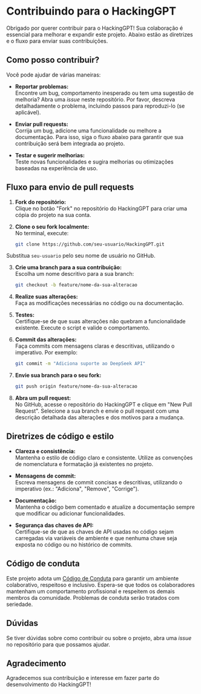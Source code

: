 # Contribuindo para o HackingGPT

Obrigado por querer contribuir para o HackingGPT! Sua colaboração é essencial para melhorar e expandir este projeto. Abaixo estão as diretrizes e o fluxo para enviar suas contribuições.

## Como posso contribuir?

Você pode ajudar de várias maneiras:

- **Reportar problemas:**  
  Encontre um bug, comportamento inesperado ou tem uma sugestão de melhoria? Abra uma _issue_ neste repositório. Por favor, descreva detalhadamente o problema, incluindo passos para reproduzi-lo (se aplicável).

- **Enviar pull requests:**  
  Corrija um bug, adicione uma funcionalidade ou melhore a documentação. Para isso, siga o fluxo abaixo para garantir que sua contribuição será bem integrada ao projeto.

- **Testar e sugerir melhorias:**  
  Teste novas funcionalidades e sugira melhorias ou otimizações baseadas na experiência de uso.

## Fluxo para envio de pull requests

1. **Fork do repositório:**  
   Clique no botão "Fork" no repositório do HackingGPT para criar uma cópia do projeto na sua conta.

2. **Clone o seu fork localmente:**  
   No terminal, execute:
   ```bash
   git clone https://github.com/seu-usuario/HackingGPT.git
   ```

Substitua `seu-usuario` pelo seu nome de usuário no GitHub.

3. **Crie uma branch para a sua contribuição:**  
    Escolha um nome descritivo para a sua branch:
    
    ```bash
    git checkout -b feature/nome-da-sua-alteracao
    ```
    
4. **Realize suas alterações:**  
    Faça as modificações necessárias no código ou na documentação.
    
5. **Testes:**  
    Certifique-se de que suas alterações não quebram a funcionalidade existente. Execute o script e valide o comportamento.
    
6. **Commit das alterações:**  
    Faça commits com mensagens claras e descritivas, utilizando o imperativo. Por exemplo:
    
    ```bash
    git commit -m "Adiciona suporte ao DeepSeek API"
    ```
    
7. **Envie sua branch para o seu fork:**
    
    ```bash
    git push origin feature/nome-da-sua-alteracao
    ```
    
8. **Abra um pull request:**  
    No GitHub, acesse o repositório do HackingGPT e clique em "New Pull Request". Selecione a sua branch e envie o pull request com uma descrição detalhada das alterações e dos motivos para a mudança.
    
## Diretrizes de código e estilo

- **Clareza e consistência:**  
    Mantenha o estilo de código claro e consistente. Utilize as convenções de nomenclatura e formatação já existentes no projeto.
    
- **Mensagens de commit:**  
    Escreva mensagens de commit concisas e descritivas, utilizando o imperativo (ex.: "Adiciona", "Remove", "Corrige").
    
- **Documentação:**  
    Mantenha o código bem comentado e atualize a documentação sempre que modificar ou adicionar funcionalidades.
    
- **Segurança das chaves de API:**  
    Certifique-se de que as chaves de API usadas no código sejam carregadas via variáveis de ambiente e que nenhuma chave seja exposta no código ou no histórico de commits.
    
## Código de conduta

Este projeto adota um [Código de Conduta](CODE_OF_CONDUCT.md) para garantir um ambiente colaborativo, respeitoso e inclusivo. Espera-se que todos os colaboradores mantenham um comportamento profissional e respeitem os demais membros da comunidade. Problemas de conduta serão tratados com seriedade.

## Dúvidas

Se tiver dúvidas sobre como contribuir ou sobre o projeto, abra uma _issue_ no repositório para que possamos ajudar.

## Agradecimento

Agradecemos sua contribuição e interesse em fazer parte do desenvolvimento do HackingGPT!
